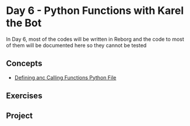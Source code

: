 # Day 6 - Python Functions with Karel the Bot

In Day 6, most of the codes will be written in Reborg and the code to most of them will be documented here so they cannot be tested

## Concepts

- [Defining anc Calling Functions Python File](./concepts/00_define-functions.py)

## Exercises

## Project
